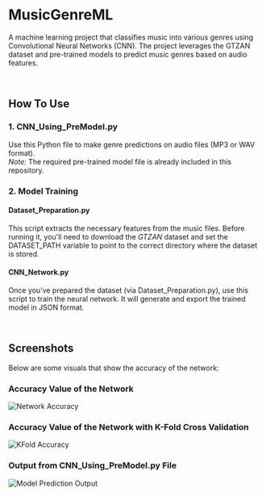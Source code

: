 # MusicGenreML
A machine learning project that classifies music into various genres using Convolutional Neural Networks (CNN). The project leverages the GTZAN dataset and pre-trained models to predict music genres based on audio features.

<br>

## How To Use

### 1. CNN_Using_PreModel.py
Use this Python file to make genre predictions on audio files (MP3 or WAV format).  
*Note:* The required pre-trained model file is already included in this repository.

### 2. Model Training

#### Dataset_Preparation.py
This script extracts the necessary features from the music files. Before running it, you'll need to download the *GTZAN* dataset and set the DATASET_PATH variable to point to the correct directory where the dataset is stored.

#### CNN_Network.py
Once you’ve prepared the dataset (via Dataset_Preparation.py), use this script to train the neural network. It will generate and export the trained model in JSON format.

<br>

## Screenshots

Below are some visuals that show the accuracy of the network:

### Accuracy Value of the Network

![Network Accuracy](https://user-images.githubusercontent.com/83312431/170832239-12afd166-a860-4031-9fe5-95d8851843d9.png)

### Accuracy Value of the Network with K-Fold Cross Validation

![KFold Accuracy](https://user-images.githubusercontent.com/83312431/170832283-5d38abb3-1675-4472-952f-d7624b094178.png)

### Output from CNN_Using_PreModel.py File

![Model Prediction Output](https://user-images.githubusercontent.com/83312431/168431383-d6b4a1fd-8b57-4859-8ef6-f5aa6d727bc2.png)

